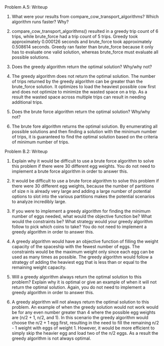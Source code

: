 Problem A.5: Writeup

1. What were your results from compare_cow_transport_algorithms? Which algorithm runs faster? Why?
1. compare_cow_transport_algorithms() resulted in a greedy trip count of 6 trips, while brute_force had a trip count of 5 trips. Greedy took approximately 0.000126 seconds and brute_force took approximately 0.508614 seconds. Greedy ran faster than brute_force because it only has to evaluate one valid solution, whereas brute_force must evaluate all possible solutions.

2. Does the greedy algorithm return the optimal solution? Why/why not?
2. The greedy algorithm does not return the optimal solution. The number of trips returned by the greedy algorithm can be greater than the brute_force solution. It optimizes to load the heaviest possible cow first and does not optimize to minimize the wasted space on a trip. As a result the wasted space across multiple trips can result in needing additional trips.

3. Does the brute force algorithm return the optimal solution? Why/why not?
3. The brute fore algorithm returns the optimal solution. By enumerating all possible solutions and then finding a solution with the minimum number of trips, it is guaranteed to find the optimal solution based on the criteria of minimum number of trips.

Problem B.2: Writeup

1. Explain why it would be difficult to use a brute force algorithm to solve this problem if there were 30 different egg weights. You do not need to implement a brute force algorithm in order to answer this.
1. It would be difficult to use a brute force algorithm to solve this problem if there were 30 different egg weights, because the number of partitions of size n is already very large and adding a large number of potential options to slot into the various partitions makes the potential scenarios to analyze incredibly large.

2. If you were to implement a greedy algorithm for finding the minimum number of eggs needed, what would the objective function be? What would the constraints be? What strategy would your greedy algorithm follow to pick which coins to take? You do not need to implement a greedy algorithm in order to answer this.
2. A greedy algorithm would have an objective function of filling the weight capacity of the spaceship with the fewest number of eggs. The constraints would be the maximum weight only since each egg can be used as many times as possible. The greedy algorithm would follow a strategy of adding the heaviest egg that is less than or equal to the remaining weight capacity.

3. Will a greedy algorithm always return the optimal solution to this problem? Explain why it is optimal or give an example of when it will not return the optimal solution. Again, you do not need to implement a greedy algorithm in order to answer this.
3. A greedy algorithm will not always return the optimal solution to this problem. An example of when the greedy solution would not work would be for any even number greater than 4 where the possible egg weights are (n/2 + 1, n/2, and 1). In this scenario the greedy algorithm would choose the n/2 + 1 egg first, resulting in the need to fill the remaining n/2 - 1 weight with eggs of weight 1. However, it would be more efficient to simply skip the heavier egg and load two of the n/2 eggs. As a result the greedy algorithm is not always optimal.